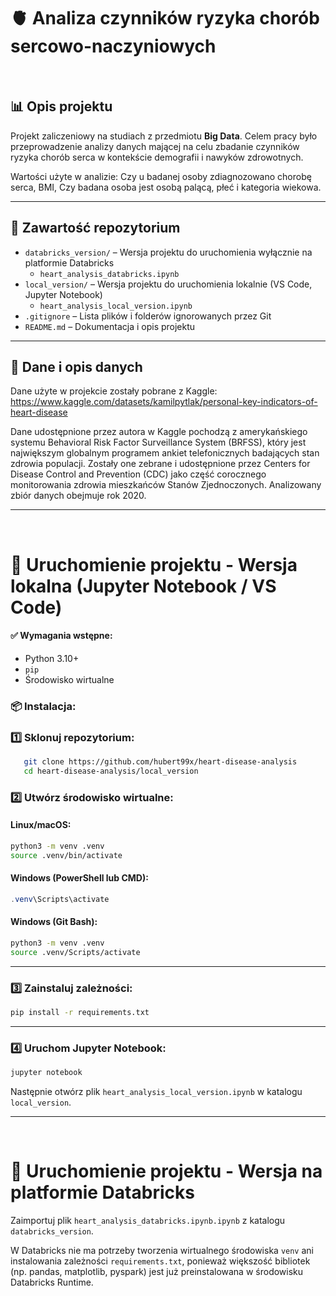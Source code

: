 # 🫀 Analiza czynników ryzyka chorób sercowo-naczyniowych

<br>

## 📊 Opis projektu

Projekt zaliczeniowy na studiach z przedmiotu **Big Data**. Celem pracy było przeprowadzenie analizy danych mającej na celu zbadanie czynników ryzyka chorób serca w kontekście demografii i nawyków zdrowotnych. 

Wartości użyte w analizie: Czy u badanej osoby zdiagnozowano chorobę serca, BMI, Czy badana osoba jest osobą palącą, płeć i kategoria wiekowa.

---

## 📁 Zawartość repozytorium

- `databricks_version/` – Wersja projektu do uruchomienia wyłącznie na platformie Databricks  
  - `heart_analysis_databricks.ipynb`
- `local_version/` – Wersja projektu do uruchomienia lokalnie (VS Code, Jupyter Notebook)  
  - `heart_analysis_local_version.ipynb`
- `.gitignore` – Lista plików i folderów ignorowanych przez Git
- `README.md` – Dokumentacja i opis projektu

---

## 📝 Dane i opis danych
Dane użyte w projekcie zostały pobrane z Kaggle: https://www.kaggle.com/datasets/kamilpytlak/personal-key-indicators-of-heart-disease

Dane udostępnione przez autora w Kaggle pochodzą z amerykańskiego systemu Behavioral Risk Factor Surveillance System (BRFSS), który jest największym globalnym programem ankiet telefonicznych badających stan zdrowia populacji.
Zostały one zebrane i udostępnione przez Centers for Disease Control and Prevention (CDC) jako część corocznego monitorowania zdrowia mieszkańców Stanów Zjednoczonych. Analizowany zbiór danych obejmuje rok 2020.

---

<br>

# 🚀 Uruchomienie projektu - Wersja lokalna (Jupyter Notebook / VS Code)

#### ✅ Wymagania wstępne:
- Python 3.10+
- `pip`
- Środowisko wirtualne

### 📦 Instalacja:

### 1️⃣ Sklonuj repozytorium:
```bash
   git clone https://github.com/hubert99x/heart-disease-analysis
   cd heart-disease-analysis/local_version
```

### 2️⃣ Utwórz środowisko wirtualne:

#### Linux/macOS:
```bash
python3 -m venv .venv
source .venv/bin/activate
```

#### Windows (PowerShell lub CMD):
```powershell
.venv\Scripts\activate
```

#### Windows (Git Bash):
```bash
python3 -m venv .venv
source .venv/Scripts/activate
```
---

### 3️⃣ Zainstaluj zależności:
```bash
pip install -r requirements.txt
```
---

### 4️⃣ Uruchom Jupyter Notebook:
```bash
jupyter notebook
```

Następnie otwórz plik `heart_analysis_local_version.ipynb` w katalogu `local_version`.

---

<br>

# 🚀 Uruchomienie projektu - Wersja na platformie Databricks

Zaimportuj plik `heart_analysis_databricks.ipynb.ipynb` z katalogu `databricks_version`.

W Databricks nie ma potrzeby tworzenia wirtualnego środowiska `venv` ani instalowania zależności `requirements.txt`, ponieważ większość bibliotek (np. pandas, matplotlib, pyspark) jest już preinstalowana w środowisku Databricks Runtime.







